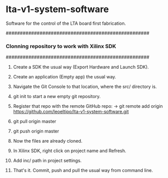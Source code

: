 # lta-v1-system-software
Software for the control of the LTA board first fabrication.

###################################################
### Clonning repository to work with Xilinx SDK ###
###################################################
1) Create a SDK the usual way (Export Hardware and Launch SDK).
2) Create an application (Empty app) the usual way.
3) Navigate the Git Console to that location, where the src/ directory is.
4) git init to start a new empty git repository.
5) Register that repo with the remote GitHub repo:
-> git remote add origin https://github.com/leoeltipo/lta-v1-system-software.git

6) git pull origin master
7) git push origin master
8) Now the files are already cloned. 
9) In Xilinx SDK, right click on project name and Refresh.
10) Add inc/ path in project settings.
11) That's it. Commit, push and pull the usual way from command line.
